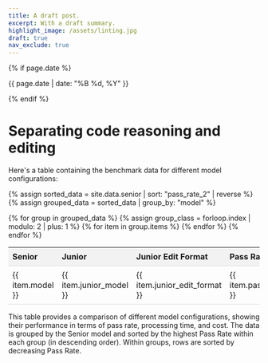 ```yaml
---
title: A draft post.
excerpt: With a draft summary.
highlight_image: /assets/linting.jpg
draft: true
nav_exclude: true
---
```

{% if page.date %}
<p class="post-date">{{ page.date | date: "%B %d, %Y" }}</p>
{% endif %}

# Separating code reasoning and editing

Here's a table containing the benchmark data for different model configurations:

<style>
  .shaded {
    background-color: #e0e0e0;
    border-top: 1px solid #ccc;
    border-bottom: 1px solid #ccc;
  }
  table {
    border-collapse: collapse;
    width: 100%;
  }
  th, td {
    padding: 8px;
    text-align: left;
    border-bottom: 1px solid #ddd;
  }
  th {
    background-color: #f2f2f2;
  }
</style>

{% assign sorted_data = site.data.senior | sort: "pass_rate_2" | reverse %}
{% assign grouped_data = sorted_data | group_by: "model" %}

<table>
  <thead>
    <tr>
      <th>Senior</th>
      <th>Junior</th>
      <th>Junior Edit Format</th>
      <th>Pass Rate (%)</th>
      <th>Average Time (sec)</th>
      <th>Total Cost ($)</th>
    </tr>
  </thead>
  <tbody>
    {% for group in grouped_data %}
      {% assign group_class = forloop.index | modulo: 2 | plus: 1 %}
      {% for item in group.items %}
        <tr class="{% if group_class == 2 %}shaded{% endif %}">
          <td>{{ item.model }}</td>
          <td>{{ item.junior_model }}</td>
          <td>{{ item.junior_edit_format }}</td>
          <td>{{ item.pass_rate_2 }}</td>
          <td>{{ item.seconds_per_case }}</td>
          <td>{{ item.total_cost }}</td>
        </tr>
      {% endfor %}
    {% endfor %}
  </tbody>
</table>

This table provides a comparison of different model configurations, showing their performance in terms of pass rate, processing time, and cost. The data is grouped by the Senior model and sorted by the highest Pass Rate within each group (in descending order). Within groups, rows are sorted by decreasing Pass Rate.


